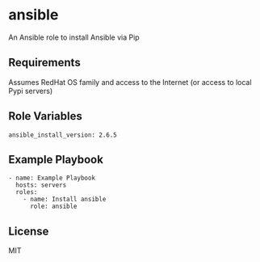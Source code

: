 ansible
===

An Ansible role to install Ansible via Pip

Requirements
------------

Assumes RedHat OS family and access to the Internet (or access to local Pypi servers)

Role Variables
--------------

    ansible_install_version: 2.6.5

Example Playbook
----------------

    - name: Example Playbook
      hosts: servers
      roles:
        - name: Install ansible
          role: ansible

License
-------

MIT

